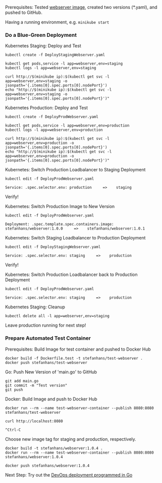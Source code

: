 Prerequisites: Tested [webserver image](../../Images/webserver), created two versions (*.yaml), and pushed to GitHub.

Having a running environment, e.g. `minikube start`

### Do a Blue-Green Deployment

Kubernetes Staging: Deploy and Test

    kubectl create -f DeployStagingWebserver.yaml
    
    kubectl get pods,service -l app=webserver,env=staging
    kubectl logs -l app=webserver,env=staging
    
    curl http://$(minikube ip):$(kubectl get svc -l app=webserver,env=staging -o jsonpath='{.items[0].spec.ports[0].nodePort}')
    echo "http://$(minikube ip):$(kubectl get svc -l app=webserver,env=staging -o jsonpath='{.items[0].spec.ports[0].nodePort}')"


Kubernetes Production: Deploy and Test

    kubectl create -f DeployProdWebserver.yaml
    
    kubectl get pods,service -l app=webserver,env=production
    kubectl logs -l app=webserver,env=production
    
    curl http://$(minikube ip):$(kubectl get svc -l app=webserver,env=production -o jsonpath='{.items[0].spec.ports[0].nodePort}')
    echo "http://$(minikube ip):$(kubectl get svc -l app=webserver,env=production -o jsonpath='{.items[0].spec.ports[0].nodePort}')"
    
    
Kubernetes: Switch Production Loadbalancer to Staging Deployment

    kubectl edit -f DeployProdWebserver.yaml
    
    Service: .spec.selector.env: production     =>    staging
    
Verify!    


Kubernetes: Switch Production Image to New Version 
  
    kubectl edit -f DeployProdWebserver.yaml
    
    Deployment: .spec.template.spec.containers.image: stefanhans/webserver:1.0.0     =>    stefanhans/webserver:1.0.1
    
Kubernetes: Switch Staging Loadbalancer to Production Deployment 

    kubectl edit -f DeployStagingWebserver.yaml
    
    Service: .spec.selector.env: staging     =>    production
    
Verify!   

Kubernetes: Switch Production Loadbalancer back to Production Deployment

    kubectl edit -f DeployProdWebserver.yaml
    
    Service: .spec.selector.env: staging     =>    production
    
Kubernetes Staging: Cleanup

    kubectl delete all -l app=webserver,env=staging
  
Leave production running for next step!


### Prepare Automated Test Container

Prerequisites: Build Image for test container and pushed to Docker Hub

    docker build -f Dockerfile.test -t stefanhans/test-webserver .
    docker push stefanhans/test-webserver   

Go: Push New Version of 'main.go' to GitHub

    git add main.go
    git commit -m "Test version"
    git push 
    
Docker: Build Image and push to Docker Hub

    docker run --rm --name test-webserver-container --publish 8080:8080 stefanhans/test-webserver
    
    curl http://localhost:8080

    ^Ctrl-C

Choose new image tag for staging and production, respectively.

    docker build -t stefanhans/webserver:1.0.4 .
    docker run --rm --name test-webserver-container --publish 8080:8080 stefanhans/webserver:1.0.4

    docker push stefanhans/webserver:1.0.4

    
Next Step: Try out the [DevOps deployment programmed in Go](../../Deployments/dev-ops)
    